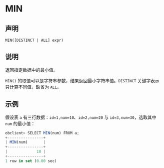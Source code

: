 MIN 
========================



声明 
-----------------------

```unknow
MIN([DISTINCT | ALL] expr)
```



说明 
-----------------------

返回指定数据中的最小值。

`MIN()` 的取值可以是字符串参数，结果返回最小字符串值。`DISTINCT` 关键字表示只计算不同值，缺省为 `ALL`。

示例 
-----------------------

假设表 `a` 有三行数据：`id=1,num=10`、`id=2,num=20` 与 `id=3,num=30`，选取其中 `num` 的最小值：

```javascript
obclient> SELECT MIN(num) FROM a;
+----------------+
| MIN(num)       |
+----------------+
|             10 |
+----------------+
1 row in set (0.00 sec)
```


